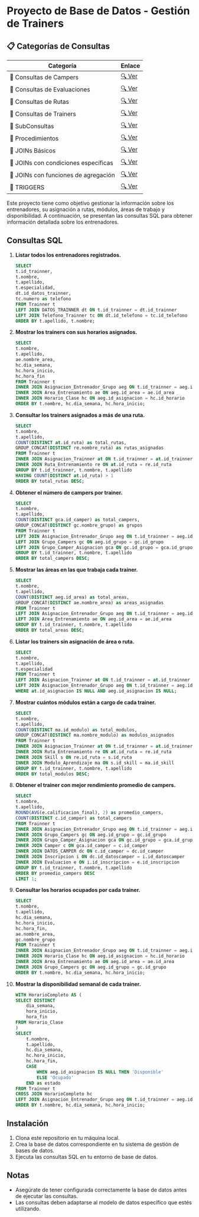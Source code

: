 # Proyecto de Base de Datos - Gestión de Trainers

## 📋 Categorías de Consultas

| Categoría | Enlace |
|-----------|--------|
| 📌 Consultas de Campers | [🔍 Ver](Consultas.MD) |
| 📌 Consultas de Evaluaciones | [🔍 Ver](consultas2.MD) |
| 📌 Consultas de Rutas | [🔍 Ver](consultas3.MD) |
| 📌 Consultas de Trainers | [🔍 Ver](consultas4.MD) |
| 📌 SubConsultas | [🔍 Ver](subconsultas.md) |
| 📌 Procedimientos | [🔍 Ver](Procedimientos.MD) |
| 📌 JOINs Básicos | [🔍 Ver](Joins.MD) |
| 📌 JOINs con condiciones específicas | [🔍 Ver](Joins2.MD) |
| 📌 JOINs con funciones de agregación | [🔍 Ver](Joins3.MD) |
| 📌 TRIGGERS | [🔍 Ver](bd/triggers.sql) |

Este proyecto tiene como objetivo gestionar la información sobre los entrenadores, su asignación a rutas, módulos, áreas de trabajo y disponibilidad. A continuación, se presentan las consultas SQL para obtener información detallada sobre los entrenadores.

## Consultas SQL

1. **Listar todos los entrenadores registrados.**
    ```sql
    SELECT 
    t.id_trainner,
    t.nombre,
    t.apellido,
    t.especialidad,
    dt.id_datos_trainner,
    tc.numero as telefono
    FROM Trainner t
    LEFT JOIN DATOS_TRAINNER dt ON t.id_trainner = dt.id_trainner
    LEFT JOIN Telefono_Trainner tc ON dt.id_telefono = tc.id_telefono
    ORDER BY t.apellido, t.nombre;
    ```

2. **Mostrar los trainers con sus horarios asignados.**
    ```sql
    SELECT 
    t.nombre,
    t.apellido,
    ae.nombre_area,
    hc.dia_semana,
    hc.hora_inicio,
    hc.hora_fin
    FROM Trainner t
    INNER JOIN Asignacion_Entrenador_Grupo aeg ON t.id_trainner = aeg.id_entrenador
    INNER JOIN Area_Entrenamiento ae ON aeg.id_area = ae.id_area
    INNER JOIN Horario_Clase hc ON aeg.id_asignacion = hc.id_horario
    ORDER BY t.nombre, hc.dia_semana, hc.hora_inicio;
    ```

3. **Consultar los trainers asignados a más de una ruta.**
    ```sql
    SELECT 
    t.nombre,
    t.apellido,
    COUNT(DISTINCT at.id_ruta) as total_rutas,
    GROUP_CONCAT(DISTINCT re.nombre_ruta) as rutas_asignadas
    FROM Trainner t
    INNER JOIN Asignacion_Trainner at ON t.id_trainner = at.id_trainner
    INNER JOIN Ruta_Entrenamiento re ON at.id_ruta = re.id_ruta
    GROUP BY t.id_trainner, t.nombre, t.apellido
    HAVING COUNT(DISTINCT at.id_ruta) > 1
    ORDER BY total_rutas DESC;
    ```

4. **Obtener el número de campers por trainer.**
    ```sql
    SELECT 
    t.nombre,
    t.apellido,
    COUNT(DISTINCT gca.id_camper) as total_campers,
    GROUP_CONCAT(DISTINCT gc.nombre_grupo) as grupos
    FROM Trainner t
    LEFT JOIN Asignacion_Entrenador_Grupo aeg ON t.id_trainner = aeg.id_entrenador
    LEFT JOIN Grupo_Campers gc ON aeg.id_grupo = gc.id_grupo
    LEFT JOIN Grupo_Camper_Asignacion gca ON gc.id_grupo = gca.id_grupo
    GROUP BY t.id_trainner, t.nombre, t.apellido
    ORDER BY total_campers DESC;
    ```

5. **Mostrar las áreas en las que trabaja cada trainer.**
    ```sql
    SELECT 
    t.nombre,
    t.apellido,
    COUNT(DISTINCT aeg.id_area) as total_areas,
    GROUP_CONCAT(DISTINCT ae.nombre_area) as areas_asignadas
    FROM Trainner t
    LEFT JOIN Asignacion_Entrenador_Grupo aeg ON t.id_trainner = aeg.id_entrenador
    LEFT JOIN Area_Entrenamiento ae ON aeg.id_area = ae.id_area
    GROUP BY t.id_trainner, t.nombre, t.apellido
    ORDER BY total_areas DESC;
    ```

6. **Listar los trainers sin asignación de área o ruta.**
    ```sql
    SELECT 
    t.nombre,
    t.apellido,
    t.especialidad
    FROM Trainner t
    LEFT JOIN Asignacion_Trainner at ON t.id_trainner = at.id_trainner
    LEFT JOIN Asignacion_Entrenador_Grupo aeg ON t.id_trainner = aeg.id_entrenador
    WHERE at.id_asignacion IS NULL AND aeg.id_asignacion IS NULL;
    ```

7. **Mostrar cuántos módulos están a cargo de cada trainer.**
    ```sql
    SELECT 
    t.nombre,
    t.apellido,
    COUNT(DISTINCT ma.id_modulo) as total_modulos,
    GROUP_CONCAT(DISTINCT ma.nombre_modulo) as modulos_asignados
    FROM Trainner t
    INNER JOIN Asignacion_Trainner at ON t.id_trainner = at.id_trainner
    INNER JOIN Ruta_Entrenamiento re ON at.id_ruta = re.id_ruta
    INNER JOIN Skill s ON re.id_ruta = s.id_ruta
    INNER JOIN Modulo_Aprendizaje ma ON s.id_skill = ma.id_skill
    GROUP BY t.id_trainner, t.nombre, t.apellido
    ORDER BY total_modulos DESC;
    ```

8. **Obtener el trainer con mejor rendimiento promedio de campers.**
    ```sql
    SELECT 
    t.nombre,
    t.apellido,
    ROUND(AVG(e.calificacion_final), 2) as promedio_campers,
    COUNT(DISTINCT c.id_camper) as total_campers
    FROM Trainner t
    INNER JOIN Asignacion_Entrenador_Grupo aeg ON t.id_trainner = aeg.id_entrenador
    INNER JOIN Grupo_Campers gc ON aeg.id_grupo = gc.id_grupo
    INNER JOIN Grupo_Camper_Asignacion gca ON gc.id_grupo = gca.id_grupo
    INNER JOIN Camper c ON gca.id_camper = c.id_camper
    INNER JOIN DATOS_CAMPER dc ON c.id_camper = dc.id_camper
    INNER JOIN Inscripcion i ON dc.id_datoscamper = i.id_datoscamper
    INNER JOIN Evaluacion e ON i.id_inscripcion = e.id_inscripcion
    GROUP BY t.id_trainner, t.nombre, t.apellido
    ORDER BY promedio_campers DESC
    LIMIT 1;
    ```

9. **Consultar los horarios ocupados por cada trainer.**
    ```sql
    SELECT 
    t.nombre,
    t.apellido,
    hc.dia_semana,
    hc.hora_inicio,
    hc.hora_fin,
    ae.nombre_area,
    gc.nombre_grupo
    FROM Trainner t
    INNER JOIN Asignacion_Entrenador_Grupo aeg ON t.id_trainner = aeg.id_entrenador
    INNER JOIN Horario_Clase hc ON aeg.id_asignacion = hc.id_horario
    INNER JOIN Area_Entrenamiento ae ON aeg.id_area = ae.id_area
    INNER JOIN Grupo_Campers gc ON aeg.id_grupo = gc.id_grupo
    ORDER BY t.nombre, hc.dia_semana, hc.hora_inicio;
    ```

10. **Mostrar la disponibilidad semanal de cada trainer.**
    ```sql
    WITH HorarioCompleto AS (
    SELECT DISTINCT 
        dia_semana,
        hora_inicio,
        hora_fin
    FROM Horario_Clase
    )
    SELECT 
        t.nombre,
        t.apellido,
        hc.dia_semana,
        hc.hora_inicio,
        hc.hora_fin,
        CASE 
            WHEN aeg.id_asignacion IS NULL THEN 'Disponible'
            ELSE 'Ocupado'
        END as estado
    FROM Trainner t
    CROSS JOIN HorarioCompleto hc
    LEFT JOIN Asignacion_Entrenador_Grupo aeg ON t.id_trainner = aeg.id_entrenador
    ORDER BY t.nombre, hc.dia_semana, hc.hora_inicio;
    ```

## Instalación

1. Clona este repositorio en tu máquina local.
2. Crea la base de datos correspondiente en tu sistema de gestión de bases de datos.
3. Ejecuta las consultas SQL en tu entorno de base de datos.

## Notas

- Asegúrate de tener configurada correctamente la base de datos antes de ejecutar las consultas.
- Las consultas deben adaptarse al modelo de datos específico que estés utilizando.

